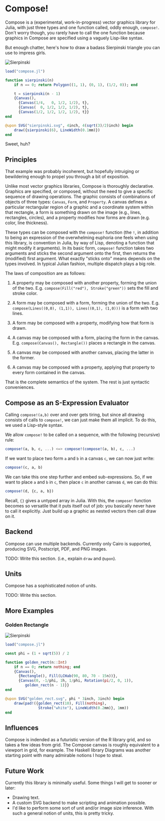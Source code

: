 
# Compose!

Compose is a (experimental, work-in-progress) vector graphics library for Julia,
with just three types and one function called, oddly enough, `compose!`.  Don't
worry though, you rarely have to call the one function because graphics in
Compose are specified using a vaguely Lisp-like syntax.

But enough chatter, here's how to draw a badass Sierpinski triangle you can use
to impress girls.

![Sierpinski](http://dcjones.github.com/compose.jl/sierpinski.svg)


```julia
load("compose.jl")

function sierpinski(n)
    if n == 0; return Polygon((1, 1), (0, 1), (1/2, 0)); end

    t = sierpinski(n - 1)
    {Canvas(),
      {Canvas(1/4,   0, 1/2, 1/2), t},
      {Canvas(  0, 1/2, 1/2, 1/2), t},
      {Canvas(1/2, 1/2, 1/2, 1/2), t}}
end

@upon SVG("sierpinski.svg", 4inch, 4(sqrt(3)/2)inch) begin
    draw({sierpinski(6), LineWidth(0.1mm)})
end
```

Sweet, huh?


## Principles

That example was probably incoherent, but hopefully intruiging or bewildering
enough to propel you through a bit of exposition.

Unlike most vector graphics libraries, Compose is thoroughly declarative.
Graphics are specified, or composed, without the need to give a specific
sequence of drawing operations.  The graphic consists of combinations of objects
of three types: `Canvas`, `Form`, and `Property`. A canvas defines a particular
rectangular region of a graphic and a coordinate system within that rectangle, a
form is something drawn on the image (e.g., lines, rectangles, circles), and a
property modifies how forms are drawn (e.g.  color, line thickness).

These types can be composed with the `compose!` function (the `!`, in addition
to being an expression of the overwhelming euphoria one feels when using this
library, is convention in Julia, by way of Lisp, denoting a function that might
modify it arguments). In its basic form, `compose!` function takes two arguments
and sticks the second argument onto the first, then returns the (modified) first
argument. What exactly "sticks onto" means depends on the types involved. In
typical Julian fashion, multiple dispatch plays a big role.

The laws of composition are as follows:

1. A property may be composed with another property, forming the union of the
two. E.g. `compose(Fill("red"), Stroke("green"))` sets the fill and stroke
color.

2. A form may be composed with a form, forming the union of the two. E.g.
`compose(Lines((0,0), (1,1)), Lines((0,1), (1,0)))` is a form with two lines.

3. A form may be composed with a property, modifying how that form is drawn.

4. A canvas may be composed with a form, placing the form in the canvas.
E.g. `compose(Canvas(), Rectangle())` places a rectangle in the canvas.

5. A canvas may be composed with another canvas, placing the latter in the
former.

6. A canvas may be composed with a property, applying that property to every
form contained in the canvas.

That is the complete semantics of the system. The rest is just syntactic
conveniences.


## Compose as an S-Expression Evaluator

Calling `compose!(a,b)` over and over gets tiring, but since all drawing
consists of calls to `compose!`, we can just make them all implicit. To do this,
we used a Lisp-style syntax.

We allow `compose!` to be called on a sequence, with the following (recursive)
rule:

```julia
compose!(a, b, c, ...) <=> compose!(compose!(a, b), c, ...)
```

If we want to place two form `a` and `b` in a canvas `c`, we can now just write:

```julia
compose!(c, a, b)
```

We can take this one step further and embed sub-expressions. So, if we want to
place `a` and `b` in `c`, then place `c` in another canvas `d`, we can do this:

```julia
compose!(d, {c, a, b})
```

Recall, `{}` gives a untyped array in Julia. With this, the `compose!` function
becomes so versatile that it puts itself out of job: you basically never have to
call it explicitly. Just build up a graphic as nested vectors then call draw on
it.


## Backend

Compose can use multiple backends. Currently only Cairo is supported, producing
SVG, Postscript, PDF, and PNG images.

TODO: Write this section. (i.e., explain `draw` and `@upon`).

## Units

Compose has a sophisticated notion of units.

TODO: Write this section.


## More Examples

### Golden Rectangle

![Sierpinski](http://dcjones.github.com/compose.jl/golden_rect.svg)

```julia
load("compose.jl")

const phi = (1 + sqrt(5)) / 2

function golden_rect(n::Int)
    if n == 0; return nothing; end
    {Canvas(),
      {Rectangle(), Fill(LCHab(90, 80, 70 - 15n))},
      {Canvas(0, -1/phi, 1h, 1/phi, Rotation(pi/2, 0, 1)),
         golden_rect(n - 1)}}
end

@upon SVG("golden_rect.svg", phi * 3inch, 3inch) begin
    draw(pad!({golden_rect(10), Fill(nothing),
               Stroke("white"), LineWidth(0.2mm)}, 1mm))
end
```

## Influences

Compose is indended as a futuristic version of the R library grid, and so takes
a few ideas from grid. The Compose canvas is roughly equivalent to a viewport in
grid, for example. The Haskell library Diagrams was another starting point with
many admirable notions I hope to steal.


## Future Work

Currently this library is minimally useful. Some things I will get to sooner or
later:

* Drawing text.
* A custom SVG backend to make scripting and animation possible.
* I'd like to perform some sort of unit and/or image size inference. With such a
  general notion of units, this is pretty tricky.


